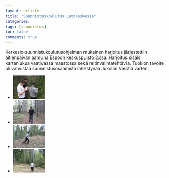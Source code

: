 ```yaml
---
layout: article
title: "Suunnistuskoulutus Latokaskessa"
categories:
tags: [suunnistus]
toc: false
comments: true
---
```


Kerkesix-suunnistukoulutusohjelman mukainen harjoitus järjestettiin
äitienpäivän aamuna Espoon [keskuspuisto
2:ssa](http://fi.wikipedia.org/wiki/Espoon_keskuspuisto). Harjoitus
sisälsi kartanlukua vaativassa maastossa sekä reitinvalintatehtäviä.
Tuokion tavoite oli vahvistaa suunnistusosaamista lähestyvää Jukolan
Viestiä varten.

<div class="th-grid image-gallery" markdown="1">

- [![](/images/suunnistuskoulutus-latokaskessa/Thumbnails/suunnistuskoulutus20060514_01b.jpg)](/images/suunnistuskoulutus-latokaskessa/suunnistuskoulutus20060514_01b.jpg)
- [![](/images/suunnistuskoulutus-latokaskessa/Thumbnails/suunnistuskoulutus20060514_02b.jpg)](/images/suunnistuskoulutus-latokaskessa/suunnistuskoulutus20060514_02b.jpg)
- [![](/images/suunnistuskoulutus-latokaskessa/Thumbnails/suunnistuskoulutus20060514_03b.jpg)](/images/suunnistuskoulutus-latokaskessa/suunnistuskoulutus20060514_03b.jpg)
- [![](/images/suunnistuskoulutus-latokaskessa/Thumbnails/suunnistuskoulutus20060514_04b.jpg)](/images/suunnistuskoulutus-latokaskessa/suunnistuskoulutus20060514_04b.jpg)

</div>
